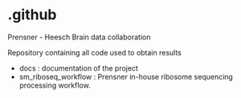 # .github
Prensner - Heesch Brain data collaboration

Repository containing all code used to obtain results 

- docs : documentation of the project
- sm_riboseq_workflow : Prensner in-house ribosome sequencing processing workflow.
